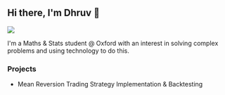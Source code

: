 ## Hi there, I'm Dhruv 👋
<a href="https://www.linkedin.com/in/dhruvtalati/"><img src="https://img.shields.io/badge/-LinkedIn-0072b1?&style=for-the-badge&logo=linkedin&logoColor=white" /></a>

I'm a Maths & Stats student @ Oxford with an interest in solving complex problems and using technology to do this.

### Projects
- Mean Reversion Trading Strategy Implementation & Backtesting

<!--
**dtalati24/dtalati24** is a ✨ _special_ ✨ repository because its `README.md` (this file) appears on your GitHub profile.

Here are some ideas to get you started:

- 🔭 I’m currently working on ...
- 🌱 I’m currently learning ...
- 👯 I’m looking to collaborate on ...
- 🤔 I’m looking for help with ...
- 💬 Ask me about ...
- 📫 How to reach me: ...
- 😄 Pronouns: ...
- ⚡ Fun fact: ...
-->
